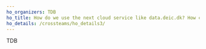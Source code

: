 ```yaml
---
ho_organizers: TDB 
ho_title: How do we use the next cloud service like data.deic.dk? How can you find and deploy a scientific workflow in the cloud? 
ho_details: /crossteams/ho_details3/
---
```


TDB
